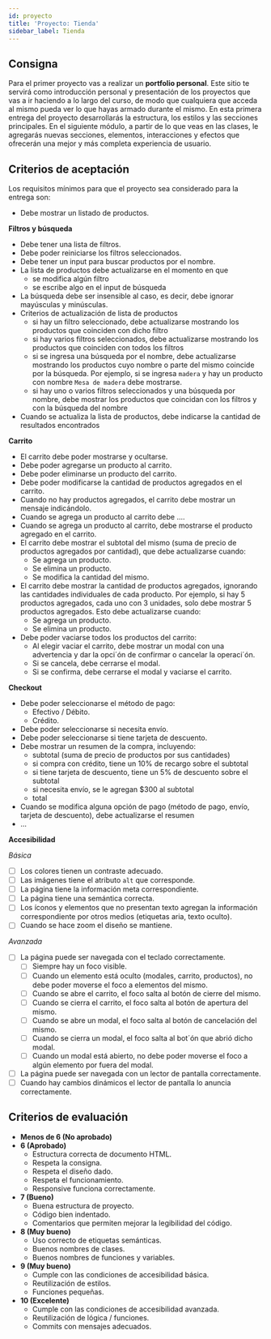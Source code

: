 ```yaml
---
id: proyecto
title: 'Proyecto: Tienda'
sidebar_label: Tienda
---
```


## Consigna

Para el primer proyecto vas a realizar un **portfolio personal**. Este sitio te servirá como introducción personal y presentación de los proyectos que vas a ir haciendo a lo largo del curso, de modo que cualquiera que acceda al mismo pueda ver lo que hayas armado durante el mismo. En esta primera entrega del proyecto desarrollarás la estructura, los estilos y las secciones principales. En el siguiente módulo, a partir de lo que veas en las clases, le agregarás nuevas secciones, elementos, interacciones y efectos que ofrecerán una mejor y más completa experiencia de usuario.

## Criterios de aceptación

Los requisitos mínimos para que el proyecto sea considerado para la entrega son:

- Debe mostrar un listado de productos.

**Filtros y búsqueda**

- Debe tener una lista de filtros.
- Debe poder reiniciarse los filtros seleccionados.
- Debe tener un input para buscar productos por el nombre.
- La lista de productos debe actualizarse en el momento en que
  - se modifica algún filtro
  - se escribe algo en el input de búsqueda
- La búsqueda debe ser insensible al caso, es decir, debe ignorar mayúsculas y minúsculas.
- Criterios de actualización de lista de productos
  - si hay un filtro seleccionado, debe actualizarse mostrando los productos que coinciden con dicho filtro
  - si hay varios filtros seleccionados, debe actualizarse mostrando los productos que coinciden con todos los filtros
  - si se ingresa una búsqueda por el nombre, debe actualizarse mostrando los productos cuyo nombre o parte del mismo coincide por la búsqueda. Por ejemplo, si se ingresa `madera` y hay un producto con nombre `Mesa de madera` debe mostrarse.
  - si hay uno o varios filtros seleccionados y una búsqueda por nombre, debe mostrar los productos que coincidan con los filtros y con la búsqueda del nombre
- Cuando se actualiza la lista de productos, debe indicarse la cantidad de resultados encontrados

**Carrito**

- El carrito debe poder mostrarse y ocultarse.
- Debe poder agregarse un producto al carrito.
- Debe poder eliminarse un producto del carrito.
- Debe poder modificarse la cantidad de productos agregados en el carrito.
- Cuando no hay productos agregados, el carrito debe mostrar un mensaje indicándolo.
- Cuando se agrega un producto al carrito debe ....
- Cuando se agrega un producto al carrito, debe mostrarse el producto agregado en el carrito.
- El carrito debe mostrar el subtotal del mismo (suma de precio de productos agregados por cantidad), que debe actualizarse cuando:
  - Se agrega un producto.
  - Se elimina un producto.
  - Se modifica la cantidad del mismo.
- El carrito debe mostrar la cantidad de productos agregados, ignorando las cantidades individuales de cada producto. Por ejemplo, si hay 5 productos agregados, cada uno con 3 unidades, solo debe mostrar 5 productos agregados. Esto debe actualizarse cuando:
  - Se agrega un producto.
  - Se elimina un producto.
- Debe poder vaciarse todos los productos del carrito:
  - Al elegir vaciar el carrito, debe mostrar un modal con una advertencia y dar la opci´ón de confirmar o cancelar la operaci´ón.
  - Si se cancela, debe cerrarse el modal.
  - Si se confirma, debe cerrarse el modal y vaciarse el carrito.

**Checkout**

- Debe poder seleccionarse el método de pago:
  - Efectivo / Débito.
  - Crédito.
- Debe poder seleccionarse si necesita envío.
- Debe poder seleccionarse si tiene tarjeta de descuento.
- Debe mostrar un resumen de la compra, incluyendo:
  - subtotal (suma de precio de productos por sus cantidades)
  - si compra con crédito, tiene un 10% de recargo sobre el subtotal
  - si tiene tarjeta de descuento, tiene un 5% de descuento sobre el subtotal
  - si necesita envío, se le agregan \$300 al subtotal
  - total
- Cuando se modifica alguna opción de pago (método de pago, envío, tarjeta de descuento), debe actualizarse el resumen
- ...

**Accesibilidad**

_Básica_

- [ ] Los colores tienen un contraste adecuado.
- [ ] Las imágenes tiene el atributo `alt` que corresponde.
- [ ] La página tiene la información meta correspondiente.
- [ ] La página tiene una semántica correcta.
- [ ] Los íconos y elementos que no presentan texto agregan la información correspondiente por otros medios (etiquetas aria, texto oculto).
- [ ] Cuando se hace zoom el diseño se mantiene.

_Avanzada_

- [ ] La página puede ser navegada con el teclado correctamente.
  - [ ] Siempre hay un foco visible.
  - [ ] Cuando un elemento está oculto (modales, carrito, productos), no debe poder moverse el foco a elementos del mismo.
  - [ ] Cuando se abre el carrito, el foco salta al botón de cierre del mismo.
  - [ ] Cuando se cierra el carrito, el foco salta al botón de apertura del mismo.
  - [ ] Cuando se abre un modal, el foco salta al botón de cancelación del mismo.
  - [ ] Cuando se cierra un modal, el foco salta al bot´ón que abrió dicho modal.
  - [ ] Cuando un modal está abierto, no debe poder moverse el foco a algún elemento por fuera del modal.
- [ ] La página puede ser navegada con un lector de pantalla correctamente.
- [ ] Cuando hay cambios dinámicos el lector de pantalla lo anuncia correctamente.

## Criterios de evaluación

- **Menos de 6 (No aprobado)**
- **6 (Aprobado)**
  - Estructura correcta de documento HTML.
  - Respeta la consigna.
  - Respeta el diseño dado.
  - Respeta el funcionamiento.
  - Responsive funciona correctamente.
- **7 (Bueno)**
  - Buena estructura de proyecto.
  - Código bien indentado.
  - Comentarios que permiten mejorar la legibilidad del código.
- **8 (Muy bueno)**
  - Uso correcto de etiquetas semánticas.
  - Buenos nombres de clases.
  - Buenos nombres de funciones y variables.
- **9 (Muy bueno)**
  - Cumple con las condiciones de accesibilidad básica.
  - Reutilización de estilos.
  - Funciones pequeñas.
- **10 (Excelente)**
  - Cumple con las condiciones de accesibilidad avanzada.
  - Reutilización de lógica / funciones.
  - Commits con mensajes adecuados.
